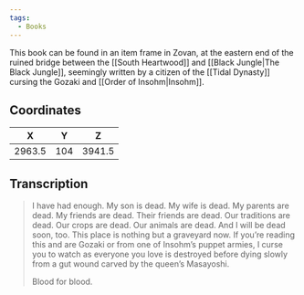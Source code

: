 ```yaml
---
tags:
  - Books
---
```


This book can be found in an item frame in Zovan, at the eastern end of the ruined bridge between the [[South Heartwood]] and [[Black Jungle|The Black Jungle]], seemingly written by a citizen of the [[Tidal Dynasty]] cursing the Gozaki and [[Order of Insohm|Insohm]].

## Coordinates
| **X**  | **Y** | **Z**  |
| :----: | :---: | :----: |
| 2963.5 |  104  | 3941.5 |

## Transcription
> I have had enough. My son is dead. My wife is dead. My parents are dead. My friends are dead. Their friends are dead. Our traditions are dead. Our crops are dead. Our animals are dead. And I will be dead soon, too. This place is nothing but a graveyard now. If you’re reading this and are Gozaki or from one of Insohm’s puppet armies, I curse you to watch as everyone you love is destroyed before dying slowly from a gut wound carved by the queen’s Masayoshi.
>
> Blood for blood.

